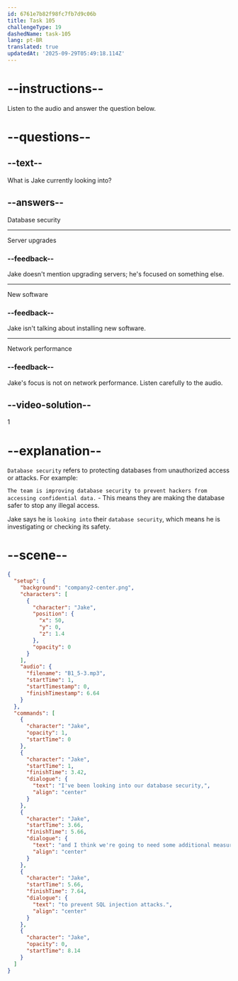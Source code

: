 ```yaml
---
id: 6761e7b82f98fc7fb7d9c06b
title: Task 105
challengeType: 19
dashedName: task-105
lang: pt-BR
translated: true
updatedAt: '2025-09-29T05:49:18.114Z'
---
```

<!-- (audio) Jake: I've been looking into our database security, and I think we're going to need some additional measures to prevent SQL injection attacks. -->

# --instructions--

Listen to the audio and answer the question below.

# --questions--

## --text--

What is Jake currently looking into?

## --answers--

Database security

---

Server upgrades

### --feedback--

Jake doesn't mention upgrading servers; he's focused on something else.

---

New software

### --feedback--

Jake isn't talking about installing new software.

---

Network performance

### --feedback--

Jake's focus is not on network performance. Listen carefully to the audio.

## --video-solution--

1

# --explanation--

`Database security` refers to protecting databases from unauthorized access or attacks. For example:

`The team is improving database security to prevent hackers from accessing confidential data.` - This means they are making the database safer to stop any illegal access. 

Jake says he is `looking into` their `database security`, which means he is investigating or checking its safety.

# --scene--

```json
{
  "setup": {
    "background": "company2-center.png",
    "characters": [
      {
        "character": "Jake",
        "position": {
          "x": 50,
          "y": 0,
          "z": 1.4
        },
        "opacity": 0
      }
    ],
    "audio": {
      "filename": "B1_5-3.mp3",
      "startTime": 1,
      "startTimestamp": 0,
      "finishTimestamp": 6.64
    }
  },
  "commands": [
    {
      "character": "Jake",
      "opacity": 1,
      "startTime": 0
    },
    {
      "character": "Jake",
      "startTime": 1,
      "finishTime": 3.42,
      "dialogue": {
        "text": "I've been looking into our database security,",
        "align": "center"
      }
    },
    {
      "character": "Jake",
      "startTime": 3.66,
      "finishTime": 5.66,
      "dialogue": {
        "text": "and I think we're going to need some additional measures",
        "align": "center"
      }
    },
    {
      "character": "Jake",
      "startTime": 5.66,
      "finishTime": 7.64,
      "dialogue": {
        "text": "to prevent SQL injection attacks.",
        "align": "center"
      }
    },
    {
      "character": "Jake",
      "opacity": 0,
      "startTime": 8.14
    }
  ]
}
```
